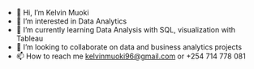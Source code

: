 - 👋 Hi, I’m Kelvin Muoki
- 👀 I’m interested in Data Analytics
- 🌱 I’m currently learning Data Analysis with SQL, visualization with Tableau
- 💞️ I’m looking to collaborate on data and business analytics projects
- 📫 How to reach me kelvinmuoki96@gmail.com or +254 714 778 081

<!---
bobbyKelvin/bobbyKelvin is a ✨ special ✨ repository because its `README.md` (this file) appears on your GitHub profile.
You can click the Preview link to take a look at your changes.
--->
